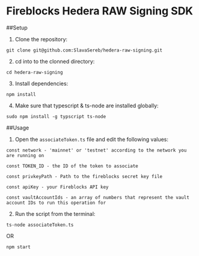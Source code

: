 # Fireblocks Hedera RAW Signing SDK

##Setup

1. Clone the repository:
```
git clone git@github.com:SlavaSereb/hedera-raw-signing.git
```
2. cd into to the clonned directory:
``` 
cd hedera-raw-signing
```

3. Install dependencies:
```
npm install 
```
4. Make sure that typescript & ts-node are installed globally:
```
sudo npm install -g typscript ts-node
```

##Usage

1. Open the ```associateToken.ts``` file and edit the following values:
```
const network - 'mainnet' or 'testnet' according to the network you are running on

const TOKEN_ID - the ID of the token to associate

const privkeyPath - Path to the fireblocks secret key file

const apiKey - your Fireblocks API key

const vaultAccountIds - an array of numbers that represent the vault account IDs to run this operation for
```
2. Run the script from the terminal:
```
ts-node associateToken.ts
```
OR 
```
npm start
```
